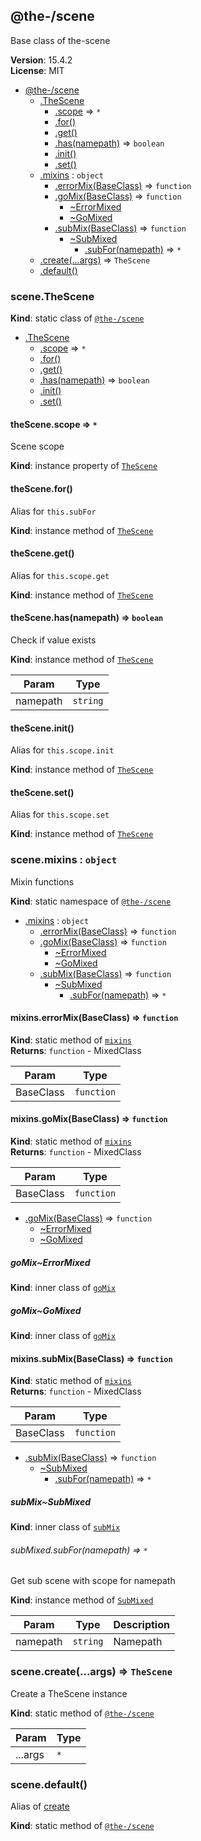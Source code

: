 <!--- Code generated by @the-/script-doc. DO NOT EDIT. -->

<a name="module_@the-/scene"></a>

## @the-/scene
Base class of the-scene

**Version**: 15.4.2  
**License**: MIT  

* [@the-/scene](#module_@the-/scene)
    * [.TheScene](#module_@the-/scene.TheScene)
        * [.scope](#module_@the-/scene.TheScene+scope) ⇒ <code>\*</code>
        * [.for()](#module_@the-/scene.TheScene+for)
        * [.get()](#module_@the-/scene.TheScene+get)
        * [.has(namepath)](#module_@the-/scene.TheScene+has) ⇒ <code>boolean</code>
        * [.init()](#module_@the-/scene.TheScene+init)
        * [.set()](#module_@the-/scene.TheScene+set)
    * [.mixins](#module_@the-/scene.mixins) : <code>object</code>
        * [.errorMix(BaseClass)](#module_@the-/scene.mixins.errorMix) ⇒ <code>function</code>
        * [.goMix(BaseClass)](#module_@the-/scene.mixins.goMix) ⇒ <code>function</code>
            * [~ErrorMixed](#module_@the-/scene.mixins.goMix..ErrorMixed)
            * [~GoMixed](#module_@the-/scene.mixins.goMix..GoMixed)
        * [.subMix(BaseClass)](#module_@the-/scene.mixins.subMix) ⇒ <code>function</code>
            * [~SubMixed](#module_@the-/scene.mixins.subMix..SubMixed)
                * [.subFor(namepath)](#module_@the-/scene.mixins.subMix..SubMixed+subFor) ⇒ <code>\*</code>
    * [.create(...args)](#module_@the-/scene.create) ⇒ <code>TheScene</code>
    * [.default()](#module_@the-/scene.default)

<a name="module_@the-/scene.TheScene"></a>

### scene.TheScene
**Kind**: static class of [<code>@the-/scene</code>](#module_@the-/scene)  

* [.TheScene](#module_@the-/scene.TheScene)
    * [.scope](#module_@the-/scene.TheScene+scope) ⇒ <code>\*</code>
    * [.for()](#module_@the-/scene.TheScene+for)
    * [.get()](#module_@the-/scene.TheScene+get)
    * [.has(namepath)](#module_@the-/scene.TheScene+has) ⇒ <code>boolean</code>
    * [.init()](#module_@the-/scene.TheScene+init)
    * [.set()](#module_@the-/scene.TheScene+set)

<a name="module_@the-/scene.TheScene+scope"></a>

#### theScene.scope ⇒ <code>\*</code>
Scene scope

**Kind**: instance property of [<code>TheScene</code>](#module_@the-/scene.TheScene)  
<a name="module_@the-/scene.TheScene+for"></a>

#### theScene.for()
Alias for `this.subFor`

**Kind**: instance method of [<code>TheScene</code>](#module_@the-/scene.TheScene)  
<a name="module_@the-/scene.TheScene+get"></a>

#### theScene.get()
Alias for `this.scope.get`

**Kind**: instance method of [<code>TheScene</code>](#module_@the-/scene.TheScene)  
<a name="module_@the-/scene.TheScene+has"></a>

#### theScene.has(namepath) ⇒ <code>boolean</code>
Check if value exists

**Kind**: instance method of [<code>TheScene</code>](#module_@the-/scene.TheScene)  

| Param | Type |
| --- | --- |
| namepath | <code>string</code> | 

<a name="module_@the-/scene.TheScene+init"></a>

#### theScene.init()
Alias for `this.scope.init`

**Kind**: instance method of [<code>TheScene</code>](#module_@the-/scene.TheScene)  
<a name="module_@the-/scene.TheScene+set"></a>

#### theScene.set()
Alias for `this.scope.set`

**Kind**: instance method of [<code>TheScene</code>](#module_@the-/scene.TheScene)  
<a name="module_@the-/scene.mixins"></a>

### scene.mixins : <code>object</code>
Mixin functions

**Kind**: static namespace of [<code>@the-/scene</code>](#module_@the-/scene)  

* [.mixins](#module_@the-/scene.mixins) : <code>object</code>
    * [.errorMix(BaseClass)](#module_@the-/scene.mixins.errorMix) ⇒ <code>function</code>
    * [.goMix(BaseClass)](#module_@the-/scene.mixins.goMix) ⇒ <code>function</code>
        * [~ErrorMixed](#module_@the-/scene.mixins.goMix..ErrorMixed)
        * [~GoMixed](#module_@the-/scene.mixins.goMix..GoMixed)
    * [.subMix(BaseClass)](#module_@the-/scene.mixins.subMix) ⇒ <code>function</code>
        * [~SubMixed](#module_@the-/scene.mixins.subMix..SubMixed)
            * [.subFor(namepath)](#module_@the-/scene.mixins.subMix..SubMixed+subFor) ⇒ <code>\*</code>

<a name="module_@the-/scene.mixins.errorMix"></a>

#### mixins.errorMix(BaseClass) ⇒ <code>function</code>
**Kind**: static method of [<code>mixins</code>](#module_@the-/scene.mixins)  
**Returns**: <code>function</code> - MixedClass  

| Param | Type |
| --- | --- |
| BaseClass | <code>function</code> | 

<a name="module_@the-/scene.mixins.goMix"></a>

#### mixins.goMix(BaseClass) ⇒ <code>function</code>
**Kind**: static method of [<code>mixins</code>](#module_@the-/scene.mixins)  
**Returns**: <code>function</code> - MixedClass  

| Param | Type |
| --- | --- |
| BaseClass | <code>function</code> | 


* [.goMix(BaseClass)](#module_@the-/scene.mixins.goMix) ⇒ <code>function</code>
    * [~ErrorMixed](#module_@the-/scene.mixins.goMix..ErrorMixed)
    * [~GoMixed](#module_@the-/scene.mixins.goMix..GoMixed)

<a name="module_@the-/scene.mixins.goMix..ErrorMixed"></a>

##### goMix~ErrorMixed
**Kind**: inner class of [<code>goMix</code>](#module_@the-/scene.mixins.goMix)  
<a name="module_@the-/scene.mixins.goMix..GoMixed"></a>

##### goMix~GoMixed
**Kind**: inner class of [<code>goMix</code>](#module_@the-/scene.mixins.goMix)  
<a name="module_@the-/scene.mixins.subMix"></a>

#### mixins.subMix(BaseClass) ⇒ <code>function</code>
**Kind**: static method of [<code>mixins</code>](#module_@the-/scene.mixins)  
**Returns**: <code>function</code> - MixedClass  

| Param | Type |
| --- | --- |
| BaseClass | <code>function</code> | 


* [.subMix(BaseClass)](#module_@the-/scene.mixins.subMix) ⇒ <code>function</code>
    * [~SubMixed](#module_@the-/scene.mixins.subMix..SubMixed)
        * [.subFor(namepath)](#module_@the-/scene.mixins.subMix..SubMixed+subFor) ⇒ <code>\*</code>

<a name="module_@the-/scene.mixins.subMix..SubMixed"></a>

##### subMix~SubMixed
**Kind**: inner class of [<code>subMix</code>](#module_@the-/scene.mixins.subMix)  
<a name="module_@the-/scene.mixins.subMix..SubMixed+subFor"></a>

###### subMixed.subFor(namepath) ⇒ <code>\*</code>
Get sub scene with scope for namepath

**Kind**: instance method of [<code>SubMixed</code>](#module_@the-/scene.mixins.subMix..SubMixed)  

| Param | Type | Description |
| --- | --- | --- |
| namepath | <code>string</code> | Namepath |

<a name="module_@the-/scene.create"></a>

### scene.create(...args) ⇒ <code>TheScene</code>
Create a TheScene instance

**Kind**: static method of [<code>@the-/scene</code>](#module_@the-/scene)  

| Param | Type |
| --- | --- |
| ...args | <code>\*</code> | 

<a name="module_@the-/scene.default"></a>

### scene.default()
Alias of [create](#module_@the-/scene.create)

**Kind**: static method of [<code>@the-/scene</code>](#module_@the-/scene)
